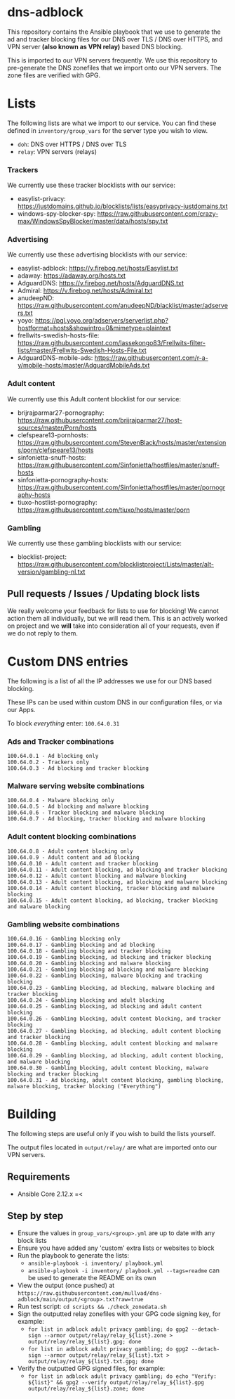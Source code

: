 # dns-adblock

This repository contains the Ansible playbook that we use to generate the ad and tracker blocking files for our DNS over TLS / DNS over HTTPS, and VPN server __(also known as VPN relay)__ based DNS blocking.

This is imported to our VPN servers frequently. We use this repository to pre-generate the DNS zonefiles that we import onto our VPN servers. The zone files are verified with GPG.

# Lists

The following lists are what we import to our service. You can find these defined in `inventory/group_vars` for the server type you wish to view.

- `doh`: DNS over HTTPS / DNS over TLS
- `relay`: VPN servers (relays)

### Trackers

We currently use these tracker blocklists with our service:
- easylist-privacy: https://justdomains.github.io/blocklists/lists/easyprivacy-justdomains.txt
- windows-spy-blocker-spy: https://raw.githubusercontent.com/crazy-max/WindowsSpyBlocker/master/data/hosts/spy.txt

### Advertising

We currently use these advertising blocklists with our service:
- easylist-adblock: https://v.firebog.net/hosts/Easylist.txt
- adaway: https://adaway.org/hosts.txt
- AdguardDNS: https://v.firebog.net/hosts/AdguardDNS.txt
- Admiral: https://v.firebog.net/hosts/Admiral.txt
- anudeepND: https://raw.githubusercontent.com/anudeepND/blacklist/master/adservers.txt
- yoyo: https://pgl.yoyo.org/adservers/serverlist.php?hostformat=hosts&showintro=0&mimetype=plaintext
- frellwits-swedish-hosts-file: https://raw.githubusercontent.com/lassekongo83/Frellwits-filter-lists/master/Frellwits-Swedish-Hosts-File.txt
- AdguardDNS-mobile-ads: https://raw.githubusercontent.com/r-a-y/mobile-hosts/master/AdguardMobileAds.txt

### Adult content 

We currently use this Adult content blocklist for our service:
- brijrajparmar27-pornography: https://raw.githubusercontent.com/brijrajparmar27/host-sources/master/Porn/hosts
- clefspeare13-pornhosts: https://raw.githubusercontent.com/StevenBlack/hosts/master/extensions/porn/clefspeare13/hosts
- sinfonietta-snuff-hosts: https://raw.githubusercontent.com/Sinfonietta/hostfiles/master/snuff-hosts
- sinfonietta-pornography-hosts: https://raw.githubusercontent.com/Sinfonietta/hostfiles/master/pornography-hosts
- tiuxo-hostlist-pornography: https://raw.githubusercontent.com/tiuxo/hosts/master/porn

### Gambling

We currently use these gambling blocklists with our service:
- blocklist-project: https://raw.githubusercontent.com/blocklistproject/Lists/master/alt-version/gambling-nl.txt

## Pull requests / Issues / Updating block lists

We really welcome your feedback for lists to use for blocking! We cannot action them all individually, but we will read them. This is an actively worked on project and we **will** take into consideration all of your requests, even if we do not reply to them.

# Custom DNS entries

The following is a list of all the IP addresses we use for our DNS based blocking.

These IPs can be used within custom DNS in our configuration files, or via our Apps.

To block _everything_ enter: `100.64.0.31`

### Ads and Tracker combinations
    100.64.0.1 - Ad blocking only
    100.64.0.2 - Trackers only
    100.64.0.3 - Ad blocking and tracker blocking

### Malware serving website combinations
    100.64.0.4 - Malware blocking only
    100.64.0.5 - Ad blocking and malware blocking
    100.64.0.6 - Tracker blocking and malware blocking
    100.64.0.7 - Ad blocking, tracker blocking and malware blocking

### Adult content blocking combinations
    100.64.0.8 - Adult content blocking only
    100.64.0.9 - Adult content and ad blocking
    100.64.0.10 - Adult content and tracker blocking
    100.64.0.11 - Adult content blocking, ad blocking and tracker blocking
    100.64.0.12 - Adult content blocking and malware blocking
    100.64.0.13 - Adult content blocking, ad blocking and malware blocking
    100.64.0.14 - Adult content blocking, tracker blocking and malware blocking
    100.64.0.15 - Adult content blocking, ad blocking, tracker blocking and malware blocking

### Gambling website combinations
    100.64.0.16 - Gambling blocking only
    100.64.0.17 - Gambling blocking and ad blocking
    100.64.0.18 - Gambling blocking and tracker blocking
    100.64.0.19 - Gambling blocking, ad blocking and tracker blocking
    100.64.0.20 - Gambling blocking and malware blocking
    100.64.0.21 - Gambling blocking ad blocking and malware blocking
    100.64.0.22 - Gambling blocking, malware blocking and tracking blocking
    100.64.0.23 - Gambling blocking, ad blocking, malware blocking and tracker blocking
    100.64.0.24 - Gambling blocking and adult blocking
    100.64.0.25 - Gambling blocking, ad blocking and adult content blocking
    100.64.0.26 - Gambling blocking, adult content blocking, and tracker blocking
    100.64.0.27 - Gambling blocking, ad blocking, adult content blocking and tracker blocking
    100.64.0.28 - Gambling blocking, adult content blocking and malware blocking
    100.64.0.29 - Gambling blocking, ad blocking, adult content blocking, and malware blocking
    100.64.0.30 - Gambling blocking, adult content blocking, malware blocking and tracker blocking
    100.64.0.31 - Ad blocking, adult content blocking, gambling blocking, malware blocking, tracker blocking ("Everything")

# Building

The following steps are useful only if you wish to build the lists yourself.

The output files located in `output/relay/` are what are imported onto our VPN servers.

## Requirements
- Ansible Core 2.12.x =<

## Step by step

  - Ensure the values in `group_vars/<group>.yml` are up to date with any block lists
  - Ensure you have added any 'custom' extra lists or websites to block
  - Run the playbook to generate the lists:
    - `ansible-playbook -i inventory/ playbook.yml`
    - `ansible-playbook -i inventory/ playbook.yml --tags=readme` can be used to generate the README on its own
  - View the output (once pushed) at `https://raw.githubusercontent.com/mullvad/dns-adblock/main/output/<group>.txt?raw=true`
  - Run test script: `cd scripts && ./check_zonedata.sh`
  - Sign the outputted relay zonefiles with your GPG code signing key, for example:
    - `for list in adblock adult privacy gambling; do gpg2 --detach-sign --armor output/relay/relay_${list}.zone > output/relay/relay_${list}.gpg; done`
    - `for list in adblock adult privacy gambling; do gpg2 --detach-sign --armor output/relay/relay_${list}.txt > output/relay/relay_${list}.txt.gpg; done`
  - Verify the outputted GPG signed files, for example:
    - `for list in adblock adult privacy gambling; do echo "Verify: ${list}" && gpg2 --verify output/relay/relay_${list}.gpg output/relay/relay_${list}.zone; done
`
